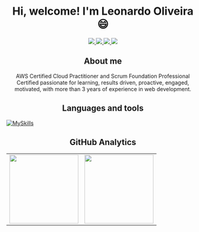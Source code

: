 <h1 align="center">Hi, welcome! I'm Leonardo Oliveira 😄</h1>
<div align="center"> 
	<a href = "mailto:leonardooliveiras010@gmail.com">
		<img src="https://img.shields.io/badge/-Gmail-%23333?style=for-the-badge&logo=gmail&logoColor=white" target="_blank">
	</a>
  	<a href="https://www.linkedin.com/in/leonardo-oliveiras010" target="_blank">
		<img src="https://img.shields.io/badge/-LinkedIn-%230077B5?style=for-the-badge&logo=linkedin&logoColor=white" target="_blank">
	</a> 
	 <a href="https://www.linkedin.com/in/leonardo-oliveiras010" target="_blank">
		<img src="https://img.shields.io/badge/-Whatsapp-%128C7E?style=for-the-badge&logo=whatsapp&logoColor=white" target="_blank">
	</a> 
	<a>
		<img src="https://komarev.com/ghpvc/?username=leonardo-oliveiras&label=PROFILE+VIEWS&style=for-the-badge">
	</a> 
</div>

<h2 align="center">About me</h2>

<p align="center"> AWS Certified Cloud Practitioner and Scrum Foundation Professional Certified passionate for learning, results driven, proactive, engaged, motivated, with more than 3 years of experience in web development. </p>

<h2 align="center">Languages and tools</h2>

[![MySkills](https://skillicons.dev/icons?i=html,css,sass,figma,bootstrap,vue,angular,jquery,js,ts,java,spring,hibernate,mysql,mongodb,heroku,firebase,aws,azure,docker,vscode,eclipse,idea,linux&perline=24)](https://skillicons.dev)

  <h2 align="center">GitHub Analytics</h2>
  
  <table align="center">
  <tr>
    <td align="center">
      <img height="180em" align="center" src="https://github-readme-stats.vercel.app/api?username=leonardo-oliveiras&show_icons=true&theme=highcontrast&include_all_commits=true&count_private=true">
    </td>
    <td align="center">
	<img height="180em" align="center" src="https://github-readme-stats.vercel.app/api/top-langs/?username=leonardo-oliveiras&&layout=compact&hide=shell&theme=highcontrast">  
    </td>
  </tr>
<!--   <tr align="center">
       <td align="center" colspan="2">
	<img height="180em" align="center" src="https://github-readme-streak-stats.herokuapp.com/?user=leonardo-oliveiras&theme=tokyonight">  
    </td>
   </tr>
-->
</table>
